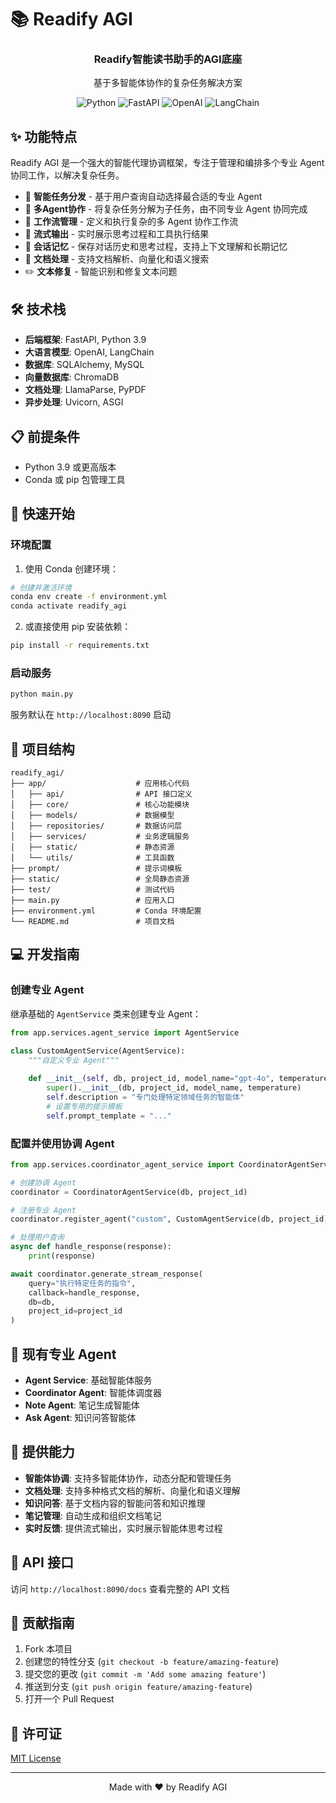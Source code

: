 # 📚 Readify AGI

<div align="center">
  <h3>Readify智能读书助手的AGI底座</h3>
  <p>基于多智能体协作的复杂任务解决方案</p>
  
  ![Python](https://img.shields.io/badge/Python-3.9-3776AB?style=for-the-badge&logo=python&logoColor=white)
  ![FastAPI](https://img.shields.io/badge/FastAPI-0.100.0+-009688?style=for-the-badge&logo=fastapi&logoColor=white)
  ![OpenAI](https://img.shields.io/badge/OpenAI-412991?style=for-the-badge&logo=openai&logoColor=white)
  ![LangChain](https://img.shields.io/badge/LangChain-2C2D72?style=for-the-badge&logo=chainlink&logoColor=white)
</div>

## ✨ 功能特点

Readify AGI 是一个强大的智能代理协调框架，专注于管理和编排多个专业 Agent 协同工作，以解决复杂任务。

- 🧠 **智能任务分发** - 基于用户查询自动选择最合适的专业 Agent
- 🤝 **多Agent协作** - 将复杂任务分解为子任务，由不同专业 Agent 协同完成
- 🔄 **工作流管理** - 定义和执行复杂的多 Agent 协作工作流
- 📝 **流式输出** - 实时展示思考过程和工具执行结果
- 💬 **会话记忆** - 保存对话历史和思考过程，支持上下文理解和长期记忆
- 📄 **文档处理** - 支持文档解析、向量化和语义搜索
- ✏️ **文本修复** - 智能识别和修复文本问题

## 🛠️ 技术栈

- **后端框架**: FastAPI, Python 3.9
- **大语言模型**: OpenAI, LangChain
- **数据库**: SQLAlchemy, MySQL
- **向量数据库**: ChromaDB
- **文档处理**: LlamaParse, PyPDF
- **异步处理**: Uvicorn, ASGI

## 📋 前提条件

- Python 3.9 或更高版本
- Conda 或 pip 包管理工具

## 🚀 快速开始

### 环境配置

1. 使用 Conda 创建环境：

```bash
# 创建并激活环境
conda env create -f environment.yml
conda activate readify_agi
```

2. 或直接使用 pip 安装依赖：

```bash
pip install -r requirements.txt
```

### 启动服务

```bash
python main.py
```

服务默认在 `http://localhost:8090` 启动

## 🧩 项目结构

```
readify_agi/
├── app/                    # 应用核心代码
│   ├── api/                # API 接口定义
│   ├── core/               # 核心功能模块
│   ├── models/             # 数据模型
│   ├── repositories/       # 数据访问层
│   ├── services/           # 业务逻辑服务
│   ├── static/             # 静态资源
│   └── utils/              # 工具函数
├── prompt/                 # 提示词模板
├── static/                 # 全局静态资源
├── test/                   # 测试代码
├── main.py                 # 应用入口
├── environment.yml         # Conda 环境配置
└── README.md               # 项目文档
```

## 💻 开发指南

### 创建专业 Agent

继承基础的 `AgentService` 类来创建专业 Agent：

```python
from app.services.agent_service import AgentService

class CustomAgentService(AgentService):
    """自定义专业 Agent"""
    
    def __init__(self, db, project_id, model_name="gpt-4o", temperature=0.5):
        super().__init__(db, project_id, model_name, temperature)
        self.description = "专门处理特定领域任务的智能体"
        # 设置专用的提示模板
        self.prompt_template = "..."
```

### 配置并使用协调 Agent

```python
from app.services.coordinator_agent_service import CoordinatorAgentService

# 创建协调 Agent
coordinator = CoordinatorAgentService(db, project_id)

# 注册专业 Agent
coordinator.register_agent("custom", CustomAgentService(db, project_id))

# 处理用户查询
async def handle_response(response):
    print(response)

await coordinator.generate_stream_response(
    query="执行特定任务的指令",
    callback=handle_response,
    db=db,
    project_id=project_id
)
```

## 🤖 现有专业 Agent

- **Agent Service**: 基础智能体服务
- **Coordinator Agent**: 智能体调度器
- **Note Agent**: 笔记生成智能体
- **Ask Agent**: 知识问答智能体

## 🔧 提供能力

- **智能体协调**: 支持多智能体协作，动态分配和管理任务
- **文档处理**: 支持多种格式文档的解析、向量化和语义理解
- **知识问答**: 基于文档内容的智能问答和知识推理
- **笔记管理**: 自动生成和组织文档笔记
- **实时反馈**: 提供流式输出，实时展示智能体思考过程

## 📡 API 接口

访问 `http://localhost:8090/docs` 查看完整的 API 文档

## 🤝 贡献指南

1. Fork 本项目
2. 创建您的特性分支 (`git checkout -b feature/amazing-feature`)
3. 提交您的更改 (`git commit -m 'Add some amazing feature'`)
4. 推送到分支 (`git push origin feature/amazing-feature`)
5. 打开一个 Pull Request

## 📄 许可证

[MIT License](LICENSE)

---

<div align="center">
  <p>Made with ❤️ by Readify AGI</p>
</div> 